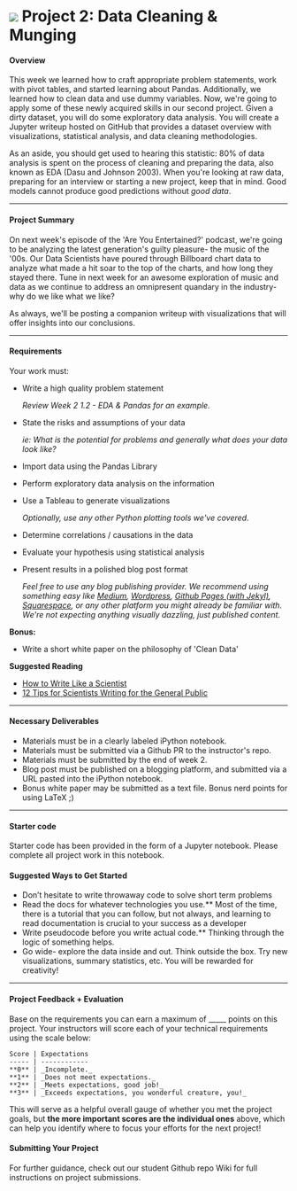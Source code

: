 
# ![](https://ga-dash.s3.amazonaws.com/production/assets/logo-9f88ae6c9c3871690e33280fcf557f33.png) Project 2: Data Cleaning & Munging

#### Overview

This week we learned how to craft appropriate problem statements, work with pivot tables, and started learning about Pandas. Additionally, we learned how to clean data and use dummy variables. Now,  we're going to apply some of these newly acquired skills in our second project. Given a dirty dataset, you will do some exploratory data analysis. You will create a Jupyter writeup hosted on GitHub that provides a dataset overview with visualizations, statistical analysis, and data cleaning methodologies.

As an aside, you should get used to hearing this statistic: 80% of data analysis is spent on the process of cleaning and preparing the data, also known as EDA (Dasu and Johnson 2003). When you're looking at raw data, preparing for an interview or starting a new project, keep that in mind. Good models cannot produce good predictions without _good data_.

---

#### Project Summary

On next week's episode of the 'Are You Entertained?' podcast, we're going to be analyzing the latest generation's guilty pleasure- the music of the '00s. Our Data Scientists have poured through Billboard chart data to analyze what made a hit soar to the top of the charts, and how long they stayed there. Tune in next week for an awesome exploration of music and data as we continue to address an omnipresent quandary in the industry- why do we like what we like?

As always, we'll be posting a companion writeup with visualizations that will offer insights into our conclusions.

---

#### Requirements

Your work must:

- Write a high quality problem statement

  _Review Week 2 1.2 - EDA & Pandas for an example._
- State the risks and assumptions of your data

  _ie: What is the potential for problems and generally what does your data look like?_
- Import data using the Pandas Library
- Perform exploratory data analysis on the information
- Use a Tableau to generate visualizations

  _Optionally, use any other Python plotting tools we've covered._
- Determine correlations / causations in the data
- Evaluate your hypothesis using statistical analysis
- Present results in a polished blog post format

  _Feel free to use any blog publishing provider.  We recommend using something easy like [Medium](https://medium.com/), [Wordpress](https://wordpress.com/), [Github Pages (with Jekyl)](https://pages.github.com/), [Squarespace](https://www.squarespace.com/), or any other platform you might already be familiar with.  We're not expecting anything visually dazzling, just published content._

**Bonus:**

- Write a short white paper on the philosophy of 'Clean Data'

**Suggested Reading**
- [How to Write Like a Scientist](http://www.sciencemag.org/careers/2012/03/how-write-scientist)
- [12 Tips for Scientists Writing for the General Public](http://www.americanscientist.org/blog/pub/12-tips-for-scientists-writing-for-the-general-public)

---

#### Necessary Deliverables

- Materials must be in a clearly labeled iPython notebook.
- Materials must be submitted via a Github PR to the instructor's repo.
- Materials must be submitted by the end of week 2.
- Blog post must be published on a blogging platform, and submitted via a URL pasted into the iPython notebook.
- Bonus white paper may be submitted as a text file. Bonus nerd points for using LaTeX ;)

---

#### Starter code

Starter code has been provided in the form of a Jupyter notebook. Please complete all project work in this notebook.

#### Suggested Ways to Get Started

- Don’t hesitate to write throwaway code to solve short term problems
- Read the docs for whatever technologies you use.** Most of the time, there is a tutorial that you can follow, but not always, and learning to read documentation is crucial to your success as a developer
- Write pseudocode before you write actual code.** Thinking through the logic of something helps.   
- Go wide- explore the data inside and out. Think outside the box. Try new visualizations, summary statistics, etc. You will be rewarded for creativity!

---

#### Project Feedback + Evaluation


Base on the requirements you can earn a maximum of _____ points on this project. Your instructors will score each of your technical requirements using the scale below:

    Score | Expectations
    ----- | ------------
    **0** | _Incomplete._
    **1** | _Does not meet expectations._
    **2** | _Meets expectations, good job!_
    **3** | _Exceeds expectations, you wonderful creature, you!_

 This will serve as a helpful overall gauge of whether you met the project goals, but __the more important scores are the individual ones__ above, which can help you identify where to focus your efforts for the next project!

#### Submitting Your Project

For further guidance, check out our student Github repo Wiki for full instructions on project submissions.
